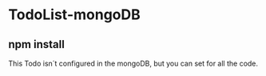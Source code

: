 # TodoList-mongoDB
## npm  install
This Todo isn´t configured in the mongoDB, but you can set for all the code. 
